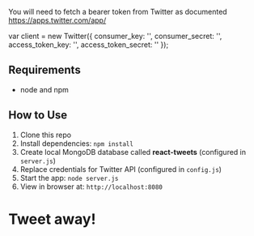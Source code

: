 You will need to fetch a bearer token from Twitter as documented https://apps.twitter.com/app/

var client = new Twitter({
  consumer_key: '',
  consumer_secret: '',
  access_token_key: '',
  access_token_secret: ''
});

## Requirements

- node and npm

## How to Use

1. Clone this repo 
2. Install dependencies: `npm install`
3. Create local MongoDB database called **react-tweets** (configured in `server.js`)
4. Replace credentials for Twitter API (configured in `config.js`)
5. Start the app: `node server.js`
6. View in browser at: `http://localhost:8080`
# Tweet away!

